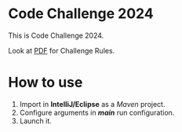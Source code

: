 # Code Challenge 2024

This is Code Challenge 2024.

Look at [PDF](Code_Challenge_2024_Standard_Edition.pdf) for Challenge Rules.

# How to use

1. Import in **IntelliJ/Eclipse** as a *Maven* project.
2. Configure arguments in ***main*** run configuration.
3. Launch it.
